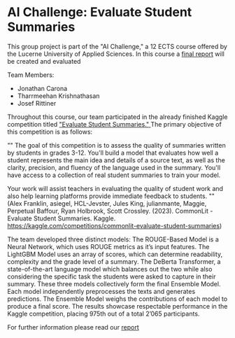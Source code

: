 # AI Challenge: Evaluate Student Summaries
This group project is part of the "AI Challenge," a 12 ECTS course offered by the Lucerne University of Applied Sciences. In this course a [final report](EvalStudentSummaries_Report.pdf) will be created and evaluated

Team Members:
- Jonathan Carona
- Tharrmeehan Krishnathasan
- Josef Rittiner
  
Throughout this course, our team participated in the already finished Kaggle competition titled <a href="https://www.kaggle.com/competitions/commonlit-evaluate-student-summaries"> "Evaluate Student Summaries." </a> The primary objective of this competition is as follows:

""
The goal of this competition is to assess the quality of summaries written by students in grades 3-12. You'll build a model that evaluates how well a student represents the main idea and details of a source text, as well as the clarity, precision, and fluency of the language used in the summary. You'll have access to a collection of real student summaries to train your model. 

Your work will assist teachers in evaluating the quality of student work and also help learning platforms provide immediate feedback to students.
""
(Alex Franklin, asiegel, HCL-Jevster, Jules King, julianmante, Maggie, Perpetual Baffour, Ryan Holbrook, Scott Crossley. (2023). CommonLit - Evaluate Student Summaries. Kaggle. https://kaggle.com/competitions/commonlit-evaluate-student-summaries)

The team developed three distinct models:
The ROUGE-Based Model is a Neural Network, which uses ROUGE metrics as it’s input features. The LightGBM Model uses an array of scores, which can determine readability, complexity and the grade level of a summary. The DeBerta Transformer, a state-of-the-art language model which balances out the two while also considering the specific task the students were asked to capture in their summary. These three models collectively form the final Ensemble Model. Each model independently preprocesses the texts and generates predictions. The Ensemble Model weighs the contributions of each model to produce a final score. The results showcase respectable performance in the Kaggle competition, placing 975th out of a total 2’065 participants.

For further information please read our [report](EvalStudentSummaries_Report.pdf)


